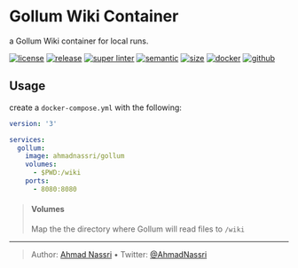 # Gollum Wiki Container

a Gollum Wiki container for local runs.

[![license][license-img]][license-url]
[![release][release-img]][release-url]
[![super linter][super-linter-img]][super-linter-url]
[![semantic][semantic-img]][semantic-url]
[![size][size-img]][size-url]
[![docker][docker-img]][docker-url]
[![github][github-img]][github-url]

## Usage

create a `docker-compose.yml` with the following:

``` yaml
version: '3'

services:
  gollum:
    image: ahmadnassri/gollum
    volumes:
      - $PWD:/wiki
    ports:
      - 8080:8080
```

> #### Volumes
> 
> Map the the directory where Gollum will read files to `/wiki`

----
> Author: [Ahmad Nassri](https://www.ahmadnassri.com/) &bull;
> Twitter: [@AhmadNassri](https://twitter.com/AhmadNassri)

[license-url]: LICENSE
[license-img]: https://badgen.net/github/license/ahmadnassri/docker-github-pages

[release-url]: https://github.com/ahmadnassri/docker-github-pages/releases
[release-img]: https://badgen.net/github/release/ahmadnassri/docker-github-pages

[super-linter-url]: https://github.com/ahmadnassri/docker-github-pages/actions?query=workflow%3Asuper-linter
[super-linter-img]: https://github.com/ahmadnassri/docker-github-pages/workflows/super-linter/badge.svg

[semantic-url]: https://github.com/ahmadnassri/docker-github-pages/actions?query=workflow%3Arelease
[semantic-img]: https://badgen.net/badge/📦/semantically%20released/blue

[size-url]: https://hub.docker.com/r/ahmadnassri/gollum
[size-img]: https://badgen.net/docker/size/ahmadnassri/gollum

[docker-url]: https://hub.docker.com/r/ahmadnassri/gollum
[docker-img]: https://badgen.net/badge/icon/docker%20hub?icon=docker&label

[github-url]: https://github.com/users/ahmadnassri/packages/container/package/docker-gollum
[github-img]: https://badgen.net/badge/icon/github%20registry?icon=github&label
